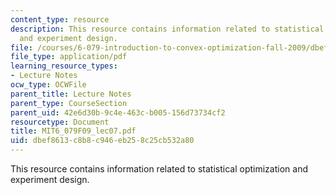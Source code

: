 ```yaml
---
content_type: resource
description: This resource contains information related to statistical optimization
  and experiment design.
file: /courses/6-079-introduction-to-convex-optimization-fall-2009/dbef8613c8b8c946eb258c25cb532a80_MIT6_079F09_lec07.pdf
file_type: application/pdf
learning_resource_types:
- Lecture Notes
ocw_type: OCWFile
parent_title: Lecture Notes
parent_type: CourseSection
parent_uid: 42e6d30b-9c4e-463c-b005-156d73734cf2
resourcetype: Document
title: MIT6_079F09_lec07.pdf
uid: dbef8613-c8b8-c946-eb25-8c25cb532a80
---
```

This resource contains information related to statistical optimization and experiment design.

